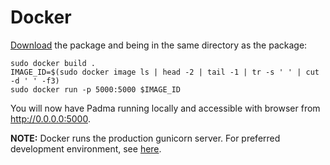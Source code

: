 # Docker

[Download](https://github.com/mikkokotila/Padma/archive/master.zip) the package and being in the same directory as the package:

```
sudo docker build .
IMAGE_ID=$(sudo docker image ls | head -2 | tail -1 | tr -s ' ' | cut -d ' ' -f3)
sudo docker run -p 5000:5000 $IMAGE_ID
```

You will now have Padma running locally and accessible with browser from http://0.0.0.0:5000. 

**NOTE:** Docker runs the production gunicorn server. For preferred development environment, see [here](Development.md).
